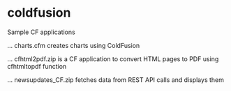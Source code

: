 # coldfusion
Sample CF applications

... charts.cfm creates charts using ColdFusion

... cfhtml2pdf.zip is a CF application to convert HTML pages to PDF using cfhtmltopdf function 

... newsupdates_CF.zip fetches data from REST API calls and displays them 
